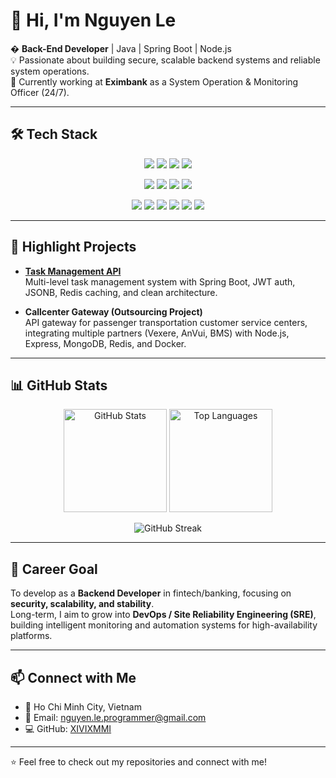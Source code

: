# 👋 Hi, I'm Nguyen Le

� **Back-End Developer** | Java | Spring Boot | Node.js  
💡 Passionate about building secure, scalable backend systems and reliable system operations.  
🌱 Currently working at **Eximbank** as a System Operation & Monitoring Officer (24/7).  

---
## 🛠️ Tech Stack
<p align="center">
  <!-- Backend -->
  <img src="https://img.shields.io/badge/Java-ED8B00?style=for-the-badge&logo=openjdk&logoColor=white"/>
  <img src="https://img.shields.io/badge/SpringBoot-6DB33F?style=for-the-badge&logo=springboot&logoColor=white"/>
  <img src="https://img.shields.io/badge/Node.js-339933?style=for-the-badge&logo=nodedotjs&logoColor=white"/>
  <img src="https://img.shields.io/badge/Express.js-000000?style=for-the-badge&logo=express&logoColor=white"/>
</p>

<p align="center">
  <!-- Database -->
  <img src="https://img.shields.io/badge/PostgreSQL-316192?style=for-the-badge&logo=postgresql&logoColor=white"/>
  <img src="https://img.shields.io/badge/MySQL-4479A1?style=for-the-badge&logo=mysql&logoColor=white"/>
  <img src="https://img.shields.io/badge/MongoDB-47A248?style=for-the-badge&logo=mongodb&logoColor=white"/>
  <img src="https://img.shields.io/badge/Redis-DC382D?style=for-the-badge&logo=redis&logoColor=white"/>
</p>

<p align="center">
<!-- Tools -->
  <img src="https://img.shields.io/badge/Docker-2496ED?style=for-the-badge&logo=docker&logoColor=white"/>
  <img src="https://img.shields.io/badge/Linux-FCC624?style=for-the-badge&logo=linux&logoColor=black"/>
  <img src="https://img.shields.io/badge/Nix-5277C3?style=for-the-badge&logo=nixos&logoColor=white"/>
  <img src="https://img.shields.io/badge/Git-F05032?style=for-the-badge&logo=git&logoColor=white"/>
  <img src="https://img.shields.io/badge/Vim-019733?style=for-the-badge&logo=vim&logoColor=white"/>
  <img src="https://img.shields.io/badge/Tmux-1BB91F?style=for-the-badge&logo=tmux&logoColor=white"/>
</p>

---

## 📌 Highlight Projects
- **[Task Management API](https://github.com/XIVIXMMI/task-management-api)**  
  Multi-level task management system with Spring Boot, JWT auth, JSONB, Redis caching, and clean architecture.  

- **Callcenter Gateway (Outsourcing Project)**  
  API gateway for passenger transportation customer service centers, integrating multiple partners (Vexere, AnVui, BMS) with Node.js, Express, MongoDB, Redis, and Docker.  

---

## 📊 GitHub Stats
<p align="center">
  <img src="https://github-readme-stats.vercel.app/api?username=XIVIXMMI&show_icons=true&theme=tokyonight" alt="GitHub Stats" height="165"/>
  <img src="https://github-readme-stats.vercel.app/api/top-langs/?username=XIVIXMMI&layout=compact&theme=tokyonight" alt="Top Languages" height="165"/>
</p>

<p align="center">
  <img src="https://github-readme-streak-stats.herokuapp.com/?user=XIVIXMMI&theme=tokyonight" alt="GitHub Streak"/>
</p>

---

## 🎯 Career Goal
To develop as a **Backend Developer** in fintech/banking, focusing on **security, scalability, and stability**.  
Long-term, I aim to grow into **DevOps / Site Reliability Engineering (SRE)**, building intelligent monitoring and automation systems for high-availability platforms.  

---

## 📫 Connect with Me
- 📍 Ho Chi Minh City, Vietnam  
- 📧 Email: [nguyen.le.programmer@gmail.com](mailto:nguyen.le.programmer@gmail.com)  
- 💻 GitHub: [XIVIXMMI](https://github.com/XIVIXMMI)  

---
⭐️ Feel free to check out my repositories and connect with me!
